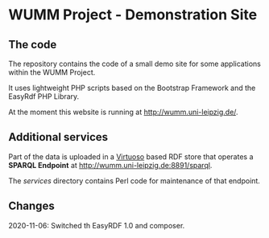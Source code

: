 # WUMM Project - Demonstration Site

## The code

The repository contains the code of a small demo site for some applications
within the WUMM Project.

It uses lightweight PHP scripts based on the Bootstrap Framework and the
EasyRdf PHP Library.

At the moment this website is running at <http://wumm.uni-leipzig.de/>.

## Additional services

Part of the data is uploaded in a [Virtuoso](https://virtuoso.openlinksw.com/)
based RDF store that operates a __SPARQL Endpoint__ at
<http://wumm.uni-leipzig.de:8891/sparql>.

The _services_ directory contains Perl code for maintenance of that endpoint.

## Changes

2020-11-06: Switched th EasyRDF 1.0 and composer.